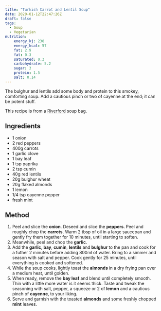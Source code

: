 ```yaml
---
title: "Turkish Carrot and Lentil Soup"
date: 2020-01-12T22:47:26Z
draft: false
tags:
  - Soup
  - Vegetarian
nutrition:
    energy_kj: 238
    energy_kcal: 57
    fat: 2.9
    fat: 0.3
    saturated: 0.3
    carbohydrate: 5.2
    sugar: 3
    protein: 1.5
    salt: 0.14
---
```


The bulghur and lentils add some body and protein to this smokey,
comforting soup. Add a cautious pinch or two of cayenne at the end; it 
can be potent stuff.

This recipe is from a [Riverford][1] soup bag.

## Ingredients

- 1 onion
- 2 red peppers
- 400g carrots
- 1 garlic clove
- 1 bay leaf
- 1 tsp paprika
- 2 tsp cumin
- 40g red lentils
- 20g bulghur wheat
- 20g flaked almonds
- 1 lemon
- 1/4 tsp cayenne pepper
- fresh mint

## Method

1. Peel and slice the **onion**. Deseed and slice the **peppers**.
Peel and roughly chop the **carrots**. Warm 2 tbsp of oil in a large 
saucepan and gently fry them together for 10 minutes, until starting 
to soften.
2. Meanwhile, peel and chop the **garlic**.
3. Add the **garlic**, **bay**, **cumin**, **lentils** and **bulghur**
to the pan and cook for a futher 2 minutes before adding 800ml of water.
Bring to a simmer and season with salt and pepper. Cook gently for 25 minutes,
until everything is cooked and softened.
4. While the soup cooks, lightly toast the **almonds** in a dry frying pan
over a medium heat, until golden.
5. When ready, remove the **bay leaf** and blend until completely smooth.
Thin with a little more water is it seems thick. Taste and tweak the
seasoning with salt, pepper, a squeeze or 2 of **lemon** and a cautious
pinch of **cayenne**, to your liking.
6. Serve and garnish with the toasted **almonds** and some freshly chopped
**mint** leaves.


[1]:https://www.riverford.co.uk/
